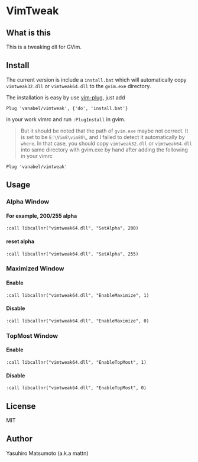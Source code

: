 # VimTweak

## What is this

This is a tweaking dll for GVim.

## Install

The current version is include a `install.bat` which will automatically copy `vimtweak32.dll` or `vimtweak64.dll` to the `gvim.exe` directory. 

The installation is easy by use [vim-plug](https://github.com/junegunn/vim-plug), just add

```
Plug 'vanabel/vimtweak', {'do', 'install.bat'}
```
in your work vimrc and run `:PlugInstall` in gvim.

> But it should be noted that the path of `gvim.exe` maybe not correct. It is set to be `E:\Vim8\vim80\`, and I failed to detect it automatically by `where`. In that case, you should copy `vimtweak32.dll` or `vimtweak64.dll` into same directory with gvim.exe by hand after adding the following  in your vimrc
```
Plug 'vanabel/vimtweak'
```

## Usage

### Alpha Window

#### For example, 200/255 alpha

```
:call libcallnr("vimtweak64.dll", "SetAlpha", 200)
```

#### reset alpha

```
:call libcallnr("vimtweak64.dll", "SetAlpha", 255)
```

### Maximized Window

#### Enable

```
:call libcallnr("vimtweak64.dll", "EnableMaximize", 1)
```

#### Disable

```
:call libcallnr("vimtweak64.dll", "EnableMaximize", 0)
```

### TopMost Window

#### Enable

```
:call libcallnr("vimtweak64.dll", "EnableTopMost", 1)
```

#### Disable

```
:call libcallnr("vimtweak64.dll", "EnableTopMost", 0)
```

## License

MIT

## Author

Yasuhiro Matsumoto (a.k.a mattn)
